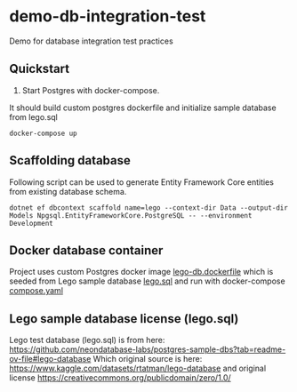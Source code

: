 # demo-db-integration-test
Demo for database integration test practices

## Quickstart

1. Start Postgres with docker-compose.

It should build custom postgres dockerfile and initialize sample database from lego.sql

```shell
docker-compose up
```

## Scaffolding database

Following script can be used to generate Entity Framework Core entities from existing database schema.

```shell
dotnet ef dbcontext scaffold name=lego --context-dir Data --output-dir Models Npgsql.EntityFrameworkCore.PostgreSQL -- --environment Development
```

## Docker database container

Project uses custom Postgres docker image [lego-db.dockerfile](lego-db.dockerfile) which is seeded from Lego sample database [lego.sql](lego.sql)
and run with docker-compose [compose.yaml](compose.yaml)

## Lego sample database license (lego.sql)

Lego test database (lego.sql) is from here: https://github.com/neondatabase-labs/postgres-sample-dbs?tab=readme-ov-file#lego-database
Which original source is here: https://www.kaggle.com/datasets/rtatman/lego-database
and original license https://creativecommons.org/publicdomain/zero/1.0/

